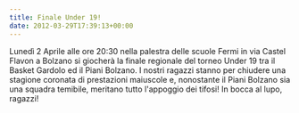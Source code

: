 ```yaml
---
title: Finale Under 19!
date: 2012-03-29T17:39:13+00:00
---
```

Lunedì 2 Aprile alle ore 20:30 nella palestra delle scuole Fermi in via Castel Flavon a Bolzano si giocherà la finale regionale del torneo Under 19 tra il Basket Gardolo ed il Piani Bolzano. I nostri ragazzi stanno per chiudere una stagione coronata di prestazioni maiuscole e, nonostante il Piani Bolzano sia una squadra temibile, meritano tutto l'appoggio dei tifosi! In bocca al lupo, ragazzi!